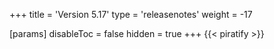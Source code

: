 +++
title = 'Version 5.17'
type = 'releasenotes'
weight = -17

[params]
  disableToc = false
  hidden = true
+++
{{< piratify >}}
